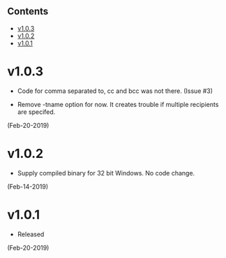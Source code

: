 ## Contents
- [v1.0.3](#v103)
- [v1.0.2](#v102)
- [v1.0.1](#v101)

# v1.0.3

* Code for comma separated to, cc and bcc was not there.
(Issue #3)

* Remove -tname option for now. It creates trouble if multiple recipients are specifed.

(Feb-20-2019)

# v1.0.2

* Supply compiled binary for 32 bit Windows. No code change.

(Feb-14-2019)

# v1.0.1

* Released

(Feb-20-2019)


